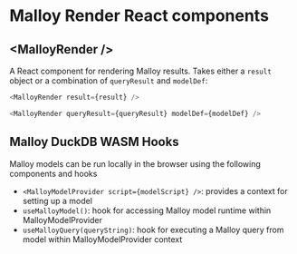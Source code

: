 # Malloy Render React components

## \<MalloyRender />

A React component for rendering Malloy results. Takes either a `result` object or a combination of `queryResult` and `modelDef`:

```javascript
<MalloyRender result={result} />

<MalloyRender queryResult={queryResult} modelDef={modelDef} />
```

## Malloy DuckDB WASM Hooks

Malloy models can be run locally in the browser using the following components and hooks

- `<MalloyModelProvider script={modelScript} />`: provides a context for setting up a model
- `useMalloyModel()`: hook for accessing Malloy model runtime within MalloyModelProvider
- `useMalloyQuery(queryString)`: hook for executing a Malloy query from model within MalloyModelProvider context
